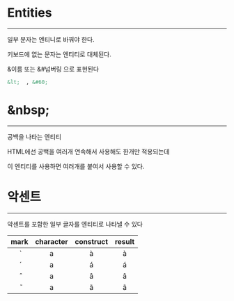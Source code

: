 # Entities
--------------

일부 문자는 엔티니로 바꿔야 한다.

키보드에 없는 문자는 엔티티로 대체된다.

&이름 또는 &#넘버링 으로 표현된다

```html
&lt;  , &#60;
```

# \&nbsp;
---------------

공백을 나타는 엔티티

HTML에선 공백을 여러개 연속해서 사용해도 한개만 적용되는데

이 엔티티를 사용하면 여러개를 붙여서 사용할 수 있다.

# 악센트
---------------

악센트를 포함한 일부 글자를 엔티티로 나타낼 수 있다

 |mark|character|construct|result|
 |:-:|:-:|:-:|:-:|
| ̀	|a|	a&#768;	|à|
| ́	|a|	a&#769;	|á|
| ̂	|a|	a&#770;	|â|
| ̃ |a|	a&#771;	|ã|
